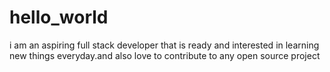 # hello_world
i am an aspiring full stack developer that is ready and interested in learning new things everyday.and also love to contribute to any open source project
